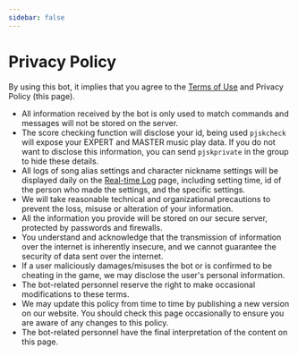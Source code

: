 ```yaml
---
sidebar: false
---
```

# Privacy Policy

By using this bot, it implies that you agree to the [Terms of Use](/en/licence/) and Privacy Policy (this page).

- All information received by the bot is only used to match commands and messages will not be stored on the server.
- The score checking function will disclose your id, being used `pjskcheck` will expose your EXPERT and MASTER music play data. If you do not want to disclose this information, you can send `pjskprivate` in the group to hide these details.
- All logs of song alias settings and character nickname settings will be displayed daily on the [Real-time Log](/dailylog/) page, including setting time, id of the person who made the settings, and the specific settings.
- We will take reasonable technical and organizational precautions to prevent the loss, misuse or alteration of your information.
- All the information you provide will be stored on our secure server, protected by passwords and firewalls.
- You understand and acknowledge that the transmission of information over the internet is inherently insecure, and we cannot guarantee the security of data sent over the internet.
- If a user maliciously damages/misuses the bot or is confirmed to be cheating in the game, we may disclose the user's personal information.
- The bot-related personnel reserve the right to make occasional modifications to these terms.
- We may update this policy from time to time by publishing a new version on our website. You should check this page occasionally to ensure you are aware of any changes to this policy.
- The bot-related personnel have the final interpretation of the content on this page.